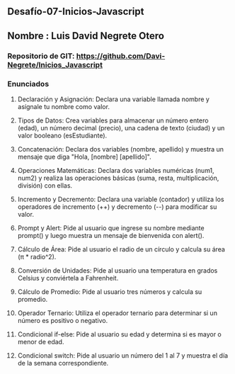 ## Desafío-07-Inicios-Javascript

## Nombre : Luis David Negrete Otero

### Repositorio de GIT: https://github.com/Davi-Negrete/Inicios_Javascript

### Enunciados

1. Declaración y Asignación: Declara una variable llamada nombre y asígnale tu nombre como valor.

2. Tipos de Datos: Crea variables para almacenar un número entero (edad), un número decimal (precio), una cadena de texto (ciudad) y un valor booleano (esEstudiante).

3. Concatenación: Declara dos variables (nombre, apellido) y muestra un mensaje que diga "Hola, [nombre] [apellido]".

4. Operaciones Matemáticas: Declara dos variables numéricas (num1, num2) y realiza las operaciones básicas (suma, resta, multiplicación, división) con ellas.

5. Incremento y Decremento: Declara una variable (contador) y utiliza los operadores de incremento (++) y decremento (--) para modificar su valor.

6. Prompt y Alert: Pide al usuario que ingrese su nombre mediante prompt() y luego muestra un mensaje de bienvenida con alert().

7. Cálculo de Área: Pide al usuario el radio de un círculo y calcula su área (π * radio^2).

8. Conversión de Unidades: Pide al usuario una temperatura en grados Celsius y conviértela a Fahrenheit.

9. Cálculo de Promedio: Pide al usuario tres números y calcula su promedio.

10. Operador Ternario: Utiliza el operador ternario para determinar si un número es positivo o negativo.

11. Condicional if-else: Pide al usuario su edad y determina si es mayor o menor de edad.

12. Condicional switch: Pide al usuario un número del 1 al 7 y muestra el día de la semana correspondiente.